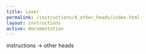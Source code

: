 ```yaml
---
title: Laser
permalink: /instructions/4_other_heads/index.html
layout: instructions
active: documentation
---
```

instructions -> other heads